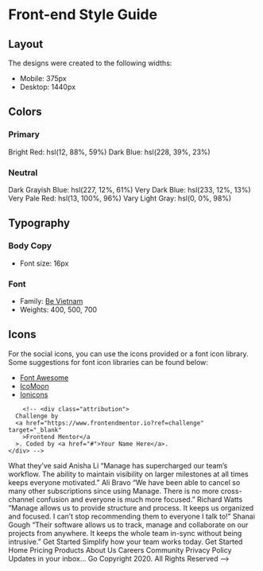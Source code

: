# Front-end Style Guide

## Layout

The designs were created to the following widths:

- Mobile: 375px
- Desktop: 1440px

## Colors

### Primary

Bright Red: hsl(12, 88%, 59%)
Dark Blue: hsl(228, 39%, 23%)

### Neutral

Dark Grayish Blue: hsl(227, 12%, 61%)
Very Dark Blue: hsl(233, 12%, 13%)
Very Pale Red: hsl(13, 100%, 96%)
Vary Light Gray: hsl(0, 0%, 98%)

## Typography

### Body Copy

- Font size: 16px

### Font

- Family: [Be Vietnam](https://fonts.google.com/specimen/Be+Vietnam)
- Weights: 400, 500, 700

## Icons

For the social icons, you can use the icons provided or a font icon library. Some suggestions for font icon libraries can be found below:

- [Font Awesome](https://fontawesome.com)
- [IcoMoon](https://icomoon.io)
- [Ionicons](https://ionicons.com)

<!-- <nav>
          <ul>
            <li>
              <a href="#">Pricing</a>
            </li>
            <li>
              <a href="#">Product</a>
            </li>
            <li>
              <a href="#">About Us</a>
            </li>
            <li>
              <a href="#">Careers</a>
            </li>
            <li>
              <a href="#">Community</a>
            </li>
          </ul>
          <button>Get Started</button>
        </nav> -->

        <!-- <div class="attribution">
      Challenge by
      <a href="https://www.frontendmentor.io?ref=challenge" target="_blank"
        >Frontend Mentor</a
      >. Coded by <a href="#">Your Name Here</a>.
    </div> -->

What they’ve said
Anisha Li “Manage has supercharged our team’s workflow. The ability to
maintain visibility on larger milestones at all times keeps everyone
motivated.” Ali Bravo “We have been able to cancel so many other
subscriptions since using Manage. There is no more cross-channel confusion
and everyone is much more focused.” Richard Watts “Manage allows us to
provide structure and process. It keeps us organized and focused. I can’t
stop recommending them to everyone I talk to!” Shanai Gough “Their software
allows us to track, manage and collaborate on our projects from anywhere. It
keeps the whole team in-sync without being intrusive.” Get Started Simplify
how your team works today. Get Started Home Pricing Products About Us
Careers Community Privacy Policy Updates in your inbox… Go Copyright 2020.
All Rights Reserved -->
